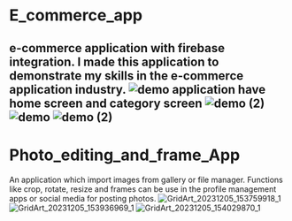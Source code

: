 # E_commerce_app
e-commerce application with firebase integration.
I made this application to demonstrate my skills in the e-commerce application industry.
![demo](https://github.com/DevBehindYou/E_commerce_app/assets/147663456/40bfd9a3-de3e-465e-9226-85e885b7dc66)
application have home screen and category screen
![demo (2)](https://github.com/DevBehindYou/E_commerce_app/assets/147663456/abff8f48-6d8b-439d-b546-86c2ac25c2a2)
![demo](https://github.com/DevBehindYou/E_commerce_app/assets/147663456/f32a5536-0c76-4b47-b074-4c224523bb55)
![demo (2)](https://github.com/DevBehindYou/E_commerce_app/assets/147663456/0b6cbcd7-cf1e-4574-b5bf-1d90742dc296)
------------------------------------------
# Photo_editing_and_frame_App
An application which import images from gallery or file manager.
Functions like crop, rotate, resize and frames can be use in the profile management apps or social media for posting photos. 
![GridArt_20231205_153759918_1](https://github.com/DevBehindYou/E_commerce_app/assets/147663456/266051a2-00c5-4f21-b44c-7ddf583ff43c)
![GridArt_20231205_153936969_1](https://github.com/DevBehindYou/E_commerce_app/assets/147663456/d0e2ebca-8682-49f2-82fb-b091d2ae6b66)
![GridArt_20231205_154029870_1](https://github.com/DevBehindYou/E_commerce_app/assets/147663456/0aa9d7cd-9b2c-47de-80a6-ef8c9d8a34d1)

